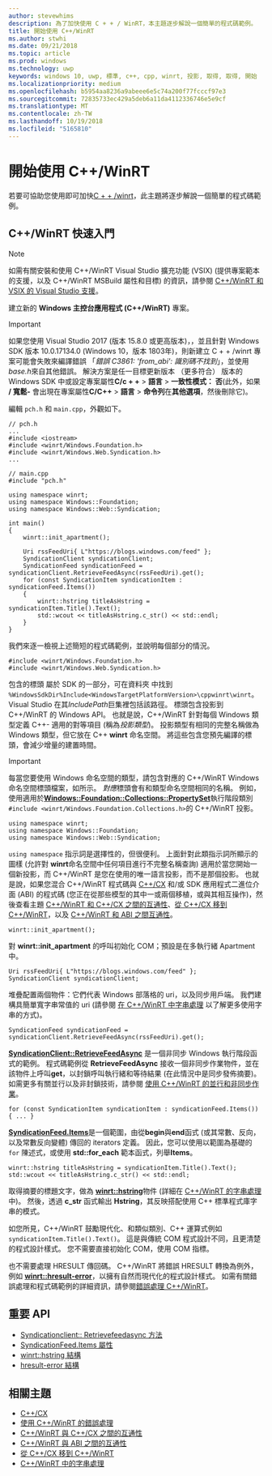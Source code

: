 ```yaml
---
author: stevewhims
description: 為了加快使用 C + + / WinRT，本主題逐步解說一個簡單的程式碼範例。
title: 開始使用 C++/WinRT
ms.author: stwhi
ms.date: 09/21/2018
ms.topic: article
ms.prod: windows
ms.technology: uwp
keywords: windows 10, uwp, 標準, c++, cpp, winrt, 投影, 取得, 取得, 開始
ms.localizationpriority: medium
ms.openlocfilehash: b5954aa8236a9abeee6e5c74a200f77fcccf97e3
ms.sourcegitcommit: 72835733ec429a5deb6a11da4112336746e5e9cf
ms.translationtype: MT
ms.contentlocale: zh-TW
ms.lasthandoff: 10/19/2018
ms.locfileid: "5165810"
---
```

# <a name="get-started-with-cwinrt"></a>開始使用 C++/WinRT
若要可協助您使用即可加快[C + + /winrt](/windows/uwp/cpp-and-winrt-apis/intro-to-using-cpp-with-winrt)，此主題將逐步解說一個簡單的程式碼範例。

## <a name="a-cwinrt-quick-start"></a>C++/WinRT 快速入門
> [!NOTE]
> 如需有關安裝和使用 C++/WinRT Visual Studio 擴充功能 (VSIX) (提供專案範本的支援，以及 C++/WinRT MSBuild 屬性和目標) 的資訊，請參閱 [C++/WinRT 和 VSIX 的 Visual Studio 支援](intro-to-using-cpp-with-winrt.md#visual-studio-support-for-cwinrt-and-the-vsix)。

建立新的 **Windows 主控台應用程式 (C++/WinRT)** 專案。

> [!IMPORTANT]
> 如果您使用 Visual Studio 2017 (版本 15.8.0 或更高版本)，，並且針對 Windows SDK 版本 10.0.17134.0 (Windows 10，版本 1803年)，則新建立 C + + /winrt 專案可能會失敗來編譯錯誤 「*錯誤 C3861: 'from_abi': 識別碼不找到*」，並使用*base.h*來自其他錯誤。 解決方案是任一目標更新版本 （更多符合） 版本的 Windows SDK 中或設定專案屬性**C/c + +** > **語言** > **一致性模式： 否**(此外，如果 **/ 寬鬆-** 會出現在專案屬性**C/C++** > **語言** > **命令列**在**其他選項**，然後刪除它)。

編輯 `pch.h` 和 `main.cpp`，外觀如下。

```cppwinrt
// pch.h
...
#include <iostream>
#include <winrt/Windows.Foundation.h>
#include <winrt/Windows.Web.Syndication.h>
...
```

```cppwinrt
// main.cpp
#include "pch.h"

using namespace winrt;
using namespace Windows::Foundation;
using namespace Windows::Web::Syndication;

int main()
{
    winrt::init_apartment();

    Uri rssFeedUri{ L"https://blogs.windows.com/feed" };
    SyndicationClient syndicationClient;
    SyndicationFeed syndicationFeed = syndicationClient.RetrieveFeedAsync(rssFeedUri).get();
    for (const SyndicationItem syndicationItem : syndicationFeed.Items())
    {
        winrt::hstring titleAsHstring = syndicationItem.Title().Text();
        std::wcout << titleAsHstring.c_str() << std::endl;
    }
}
```

我們來逐一檢視上述簡短的程式碼範例，並說明每個部分的情況。

```cppwinrt
#include <winrt/Windows.Foundation.h>
#include <winrt/Windows.Web.Syndication.h>
```

包含的標頭  屬於 SDK 的一部分，可在資料夾  中找到 `%WindowsSdkDir%Include<WindowsTargetPlatformVersion>\cppwinrt\winrt`。 Visual Studio 在其*IncludePath*巨集裡包括該路徑。 標頭包含投影到 C++/WinRT 的 Windows API。 也就是說，C++/WinRT 針對每個 Windows 類型定義 C++- 適用的對等項目 (稱為*投影類型*)。 投影類型有相同的完整名稱做為 Windows 類型，但它放在 C++ **winrt** 命名空間。 將這些包含您預先編譯的標頭，會減少增量的建置時間。

> [!IMPORTANT]
> 每當您要使用 Windows 命名空間的類型，請包含對應的 C++/WinRT Windows 命名空間標頭檔案，如所示。 *對應*標頭會有和類型命名空間相同的名稱。 例如，使用適用於[**Windows::Foundation::Collections::PropertySet**](/uwp/api/windows.foundation.collections.propertyset)執行階段類別`#include <winrt/Windows.Foundation.Collections.h>`的 C++/WinRT 投影。

```cppwinrt
using namespace winrt;
using namespace Windows::Foundation;
using namespace Windows::Web::Syndication;
```

`using namespace` 指示詞是選擇性的，但很便利。 上面針對此類指示詞所顯示的圖樣 (允許對 **winrt**命名空間中任何項目進行不完整名稱查詢) 適用於當您開始一個新投影，而 C++/WinRT 是您在使用的唯一語言投影，而不是那個投影。 也就是說，如果您混合 C++/WinRT 程式碼與 [C++/CX](/cpp/cppcx/visual-c-language-reference-c-cx) 和/或 SDK 應用程式二進位介面 (ABI) 的程式碼 (您正在從那些模型的其中一或兩個移植，或與其相互操作)，然後查看主題 [C++/WinRT 和 C++/CX 之間的互通性](interop-winrt-cx.md)、[從 C++/CX 移到 C++/WinRT](move-to-winrt-from-cx.md)，以及 [C++/WinRT 和 ABI 之間互通性](interop-winrt-abi.md)。

```cppwinrt
winrt::init_apartment();
```

對 **winrt::init_apartment** 的呼叫初始化 COM；預設是在多執行緒 Apartment 中。

```cppwinrt
Uri rssFeedUri{ L"https://blogs.windows.com/feed" };
SyndicationClient syndicationClient;
```

堆疊配置兩個物件：它們代表 Windows 部落格的 uri，以及同步用戶端。 我們建構具簡單寬字串常值的 uri (請參閱 [在 C++/WinRT 中字串處理](strings.md) 以了解更多使用字串的方式)。

```cppwinrt
SyndicationFeed syndicationFeed = syndicationClient.RetrieveFeedAsync(rssFeedUri).get();
```

[**SyndicationClient::RetrieveFeedAsync**](/uwp/api/windows.web.syndication.syndicationclient.retrievefeedasync) 是一個非同步 Windows 執行階段函式的範例。 程式碼範例從 **RetrieveFeedAsync** 接收一個非同步作業物件，並在該物件上呼叫**get**，以封鎖呼叫執行緒和等待結果 (在此情況中是同步發佈摘要)。 如需更多有關並行以及非封鎖技術，請參閱 [使用 C++/WinRT 的並行和非同步作業](concurrency.md)。

```cppwinrt
for (const SyndicationItem syndicationItem : syndicationFeed.Items()) { ... }
```

[**SyndicationFeed.Items**](/uwp/api/windows.web.syndication.syndicationfeed.items)是一個範圍，由從**begin**與**end**函式 (或其常數、反向，以及常數反向變體) 傳回的 iterators 定義。 因此，您可以使用以範圍為基礎的 `for` 陳述式，或使用 **std::for_each** 範本函式，列舉**Items**。

```cppwinrt
winrt::hstring titleAsHstring = syndicationItem.Title().Text();
std::wcout << titleAsHstring.c_str() << std::endl;
```

取得摘要的標題文字，做為 [**winrt::hstring**](/uwp/cpp-ref-for-winrt/hstring)物件 (詳細在 [C++/WinRT 的字串處理](strings.md)中)。 然後，透過 **c_str** 函式輸出 **Hstring**，其反映搭配使用 C++ 標準程式庫字串的模式。

如您所見，C++/WinRT 鼓勵現代化、和類似類別、C++ 運算式例如 `syndicationItem.Title().Text()`。 這是與傳統 COM 程式設計不同，且更清楚的程式設計樣式。 您不需要直接初始化 COM，使用 COM 指標。

也不需要處理 HRESULT 傳回碼。 C++/WinRT 將錯誤 HRESULT 轉換為例外，例如 [**winrt::hresult-error**](/uwp/cpp-ref-for-winrt/error-handling/hresult-error)，以擁有自然而現代化的程式設計樣式。 如需有關錯誤處理和程式碼範例的詳細資訊，請參閱[錯誤處理 C++/WinRT](error-handling.md)。

## <a name="important-apis"></a>重要 API
* [Syndicationclient:: Retrievefeedasync 方法](/uwp/api/windows.web.syndication.syndicationclient.retrievefeedasync)
* [SyndicationFeed.Items 屬性](/uwp/api/windows.web.syndication.syndicationfeed.items)
* [winrt::hstring 結構](/uwp/cpp-ref-for-winrt/hstring)
* [hresult-error 結構](/uwp/cpp-ref-for-winrt/error-handling/hresult-error)

## <a name="related-topics"></a>相關主題
* [C++/CX](/cpp/cppcx/visual-c-language-reference-c-cx)
* [使用 C++/WinRT 的錯誤處理](error-handling.md)
* [C++/WinRT 與 C++/CX 之間的互通性](interop-winrt-cx.md)
* [C++/WinRT 與 ABI 之間的互通性](interop-winrt-abi.md)
* [從 C++/CX 移到 C++/WinRT](move-to-winrt-from-cx.md)
* [C++/WinRT 中的字串處理](strings.md)
